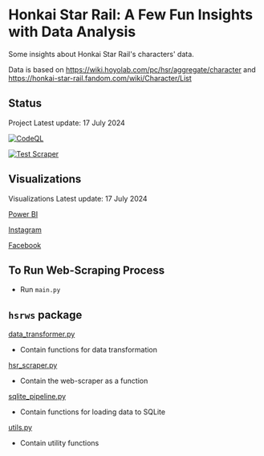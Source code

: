 # Honkai Star Rail: A Few Fun Insights with Data Analysis

Some insights about Honkai Star Rail's characters' data.

Data is based on https://wiki.hoyolab.com/pc/hsr/aggregate/character and https://honkai-star-rail.fandom.com/wiki/Character/List


## Status
Project Latest update: 17 July 2024

[![CodeQL](https://github.com/sakan811/Honkai-Star-Rail-A-Few-Fun-Insights-with-Data-Analysis/actions/workflows/codeql.yml/badge.svg)](https://github.com/sakan811/Honkai-Star-Rail-A-Few-Fun-Insights-with-Data-Analysis/actions/workflows/codeql.yml)

[![Test Scraper](https://github.com/sakan811/Honkai-Star-Rail-A-Few-Fun-Insights-with-Data-Analysis/actions/workflows/test-scraper.yml/badge.svg)](https://github.com/sakan811/Honkai-Star-Rail-A-Few-Fun-Insights-with-Data-Analysis/actions/workflows/test-scraper.yml)

## Visualizations
Visualizations Latest update: 17 July 2024

[Power BI](https://app.powerbi.com/view?r=eyJrIjoiNThhMWE5ODEtN2NkMy00NjEyLTgyMTItYWNmZTUwNTQ0YTZmIiwidCI6ImZlMzViMTA3LTdjMmYtNGNjMy1hZDYzLTA2NTY0MzcyMDg3OCIsImMiOjEwfQ%3D%3D)    

[Instagram](https://www.instagram.com/p/C9OrzJXvk8U/?utm_source=ig_web_copy_link&igsh=MzRlODBiNWFlZA==)  

[Facebook](https://www.facebook.com/permalink.php?story_fbid=pfbid02yJ7cAGC62UzKtQR9jh4N3fnwM5L5jvsin7LZxeAmBqYtytEs2FLpTzBDWmAvyPjKl&id=61553626169836)

## To Run Web-Scraping Process
- Run ```main.py```

## ```hsrws``` package
[data_transformer.py](hsrws%2Fdata_transformer.py)
- Contain functions for data transformation

[hsr_scraper.py](hsrws%2Fhsr_scraper.py)
- Contain the web-scraper as a function

[sqlite_pipeline.py](hsrws%2Fsqlite_pipeline.py)
- Contain functions for loading data to SQLite

[utils.py](hsrws%2Futils.py)
- Contain utility functions

